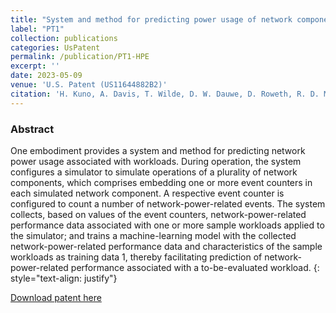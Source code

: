 ```yaml
---
title: "System and method for predicting power usage of network components"
label: "PT1"
collection: publications
categories: UsPatent
permalink: /publication/PT1-HPE
excerpt: ''
date: 2023-05-09
venue: 'U.S. Patent (US11644882B2)'
citation: 'H. Kuno, A. Davis, T. Wilde, D. W. Dauwe, D. Roweth, R. D. Menhusen, S. Serebryakov, J. L. Byrne, V. K. Kukkala, and S. R. Chalamalasetti, Hewlett Packard Enterprise Development LP, 2023. System and method for predicting power usage of network components. U.S. Patent (US11644882B2)'
---
```


### Abstract
One embodiment provides a system and method for predicting network power usage associated with workloads. During operation, the system configures a simulator to simulate operations of a plurality of network components, which comprises embedding one or more event counters in each simulated network component. A respective event counter is configured to count a number of network-power-related events. The system collects, based on values of the event counters, network-power-related performance data associated with one or more sample workloads applied to the simulator; and trains a machine-learning model with the collected network-power-related performance data and characteristics of the sample workloads as training data 1, thereby facilitating prediction of network-power-related performance associated with a to-be-evaluated workload.
{: style="text-align: justify"}

[Download patent here](https://patentimages.storage.googleapis.com/81/c0/87/acd10905bf5d81/US11644882.pdf)